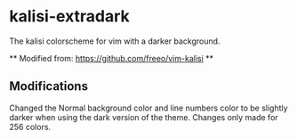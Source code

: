 # kalisi-extradark
The kalisi colorscheme for vim with a darker background.

** Modified from: https://github.com/freeo/vim-kalisi **

## Modifications
Changed the Normal background color and line numbers color to be slightly darker when using the dark version of the theme. Changes only made for 256 colors.
